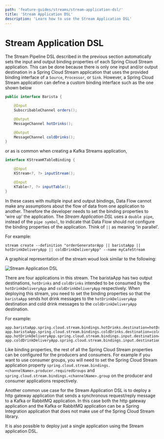 ```yaml
---
path: 'feature-guides/streams/stream-application-dsl/'
title: 'Stream Application DSL'
description: 'Learn how to use the Stream Application DSL'
---
```


# Stream Application DSL

The Stream Pipeline DSL described in the previous section automatically sets the input and output binding properties of each Spring Cloud Stream application.
This can be done because there is only one input and/or output destination in a Spring Cloud Stream application that uses the provided binding interface of a `Source`, `Processor`, or `Sink`.
However, a Spring Cloud Stream application can define a custom binding interface such as the one shown below

```java
public interface Barista {

    @Input
    SubscribableChannel orders();

    @Output
    MessageChannel hotDrinks();

    @Output
    MessageChannel coldDrinks();
}
```

or as is common when creating a Kafka Streams application,

```java
interface KStreamKTableBinding {

    @Input
    KStream<?, ?> inputStream();

    @Input
    KTable<?, ?> inputTable();
}
```

In these cases with multiple input and output bindings, Data Flow cannot make any assumptions about the flow of data from one application to another.
Therefore the developer needs to set the binding properties to 'wire up' the application.
The _Stream Application DSL_ uses a `double pipe`, instead of the `pipe symbol`, to indicate that Data Flow should not configure the binding properties of the application. Think of `||` as meaning 'in parallel'.

For example:

`stream create --definition "orderGeneratorApp || baristaApp || hotDrinkDeliveryApp || coldDrinkDeliveryApp" --name myCafeStream`

A graphical representation of the stream woud look similar to the following:

![Stream Application DSL](images/stream-application-dsl.png)

There are four applications in this stream.
The baristaApp has two output destinations, `hotDrinks` and `coldDrinks` intended to be consumed by the `hotDrinkDeliveryApp` and `coldDrinkDeliveryApp` respectively.
When deploying this stream, you need to set the binding properties so that the `baristaApp` sends hot drink messages to the `hotDrinkDeliveryApp` destination and cold drink messages to the `coldDrinkDeliveryApp` destination.

For example:

```
app.baristaApp.spring.cloud.stream.bindings.hotDrinks.destination=hotDrinksDest
app.baristaApp.spring.cloud.stream.bindings.coldDrinks.destination=coldDrinksDest
app.hotDrinkDeliveryApp.spring.cloud.stream.bindings.input.destination=hotDrinksDest
app.coldDrinkDeliveryApp.spring.cloud.stream.bindings.input.destination=coldDrinksDest
```

Like binding properties, the rest of all the Spring Cloud Stream properties can be configured for the producers and consumers.
For example if you want to use consumer groups, you will need to set the Spring Cloud Stream application property `spring.cloud.stream.bindings.<channelName>.producer.requiredGroups` and `spring.cloud.stream.bindings.<channelName>.group` on the producer and consumer applications respectively.

Another common use case for the Stream Application DSL is to deploy a http gateway application that sends a synchronous request/reply message to a Kafka or RabbitMQ application.
In this case both the http gateway application and the Kafka or RabbitMQ application can be a Spring Integration application that does not make use of the Spring Cloud Stream library.

It is also possible to deploy just a single application using the Stream application DSL.
